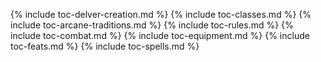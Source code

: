 {% include toc-delver-creation.md %}
{% include toc-classes.md %}
{% include toc-arcane-traditions.md %}
{% include toc-rules.md %}
{% include toc-combat.md %}
{% include toc-equipment.md %}
{% include toc-feats.md %}
{% include toc-spells.md %}